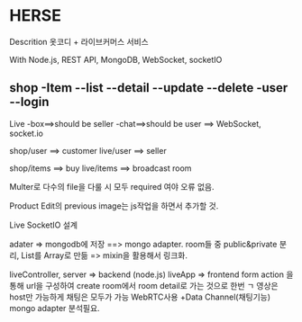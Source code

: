 # HERSE

Descrition
옷코디 + 라이브커머스 서비스

With Node.js, REST API, MongoDB, WebSocket, socketIO

shop
-Item
--list
--detail
--update
--delete
-user
--login
--
Live
-box==>should be seller
-chat==>should be user
==> WebSocket, socket.io

shop/user ==> customer
live/user ==> seller

shop/items ==> buy
live/items ==> broadcast room

Multer로 다수의 file을 다룰 시 모두 required 여야 오류 없음.

Product Edit의 previous image는 js작업을 하면서 추가할 것.

Live SocketIO 설계

adater => mongodb에 저장 ==> mongo adapter.
room들 중 public&private 분리, List를 Array로 만듦 => mixin을 활용해서 링크화.

liveController, server => backend (node.js)
liveApp => frontend
form action 을 통해 url을 구성하여 create room에서 room detail로 가는 것으로 한번 ㄱ
영상은 host만 가능하게 채팅은 모두가 가능 WebRTC사용 +Data Channel(채팅기능)
mongo adapter 분석필요.
